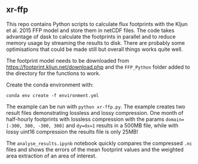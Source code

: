 ## xr-ffp

This repo contains Python scripts to calculate flux footprints with the Kljun
et al. 2015 FFP model and store them in netCDF files. The code takes advantage
of dask to calculate the footprints in parallel and to reduce memory usage by
streaming the results to disk. There are probably some optimisations that could
be made still but overall things works quite well.

The footprint model needs to be downloaded from
https://footprint.kljun.net/download.php and the `FFP_Python` folder added to
the directory for the functions to work.

Create the conda environment with: 
```
conda env create -f environment.yml
```

The example can be run with `python xr-ffp.py`. The example creates two result
files demonstrating lossless and lossy compression. One month of half-hourly
footprints with lossless compression with the params
`domain=[-300, 300, -300, 300]` and `dy=dx=1` results in a 500MB file, while
with lossy uint16 compression the results file is only 25MB!

The `analyse_results.ipynb` notebook quickly compares the compressed `.nc` files
and shows the errors of the mean footprint values and the weighted area
extraction of an area of interest.
